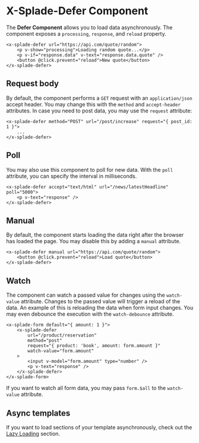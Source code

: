 # X-Splade-Defer Component

The **Defer Component** allows you to load data asynchronously. The component exposes a `processing`, `response`, and `reload` property.

```blade
<x-splade-defer url="https://api.com/quote/random">
    <p v-show="processing">Loading random quote...</p>
    <p v-if="response.data" v-text="response.data.quote" />
    <button @click.prevent="reload">New quote</button>
</x-splade-defer>
```

## Request body

By default, the component performs a `GET` request with an `application/json` accept header. You may change this with the `method` and `accept-header` attributes. In case you need to post data, you may use the `request` attribute:

```blade
<x-splade-defer method="POST" url="/post/increase" request="{ post_id: 1 }">
    ...
</x-splade-defer>
```

## Poll

You may also use this component to poll for new data. With the `poll` attribute, you can specify the interval in milliseconds.

```blade
<x-splade-defer accept="text/html" url="/news/latestHeadline" poll="5000">
    <p v-text="response" />
</x-splade-defer>
```

## Manual

By default, the component starts loading the data right after the browser has loaded the page. You may disable this by adding a `manual` attribute.

```blade
<x-splade-defer manual url="https://api.com/quote/random">
    <button @click.prevent="reload">Load quote</button>
</x-splade-defer>
```

## Watch

The component can watch a passed value for changes using the `watch-value` attribute. Changes to the passed value will trigger a reload of the data. An example of this is reloading the data when form input changes. You may even debounce the execution with the `watch-debounce` attribute.

```blade
<x-splade-form default="{ amount: 1 }">
    <x-splade-defer
        url="/product/reservation"
        method="post"
        request="{ product: 'book', amount: form.amount }"
        watch-value="form.amount"
    >
        <input v-model="form.amount" type="number" />
        <p v-text="response" />
    </x-splade-defer>
</x-splade-form>
```

If you want to watch all form data, you may pass `form.$all` to the `watch-value` attribute.

## Async templates

If you want to load sections of your template asynchronously, check out the [Lazy Loading](/lazy-loading.md) section.